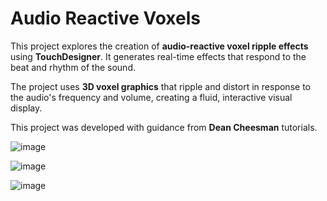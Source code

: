 # Audio Reactive Voxels

This project explores the creation of **audio-reactive voxel ripple effects** using **TouchDesigner**. It generates real-time effects that respond to the beat and rhythm of the sound.

The project uses **3D voxel graphics** that ripple and distort in response to the audio's frequency and volume, creating a fluid, interactive visual display.

This project was developed with guidance from **Dean Cheesman** tutorials.

![image](https://github.com/user-attachments/assets/46e81a66-fafb-48d4-9232-4b6ed8eaf101)

![image](https://github.com/user-attachments/assets/2761feb0-c7ba-46a1-87bf-c11bfbb075da)

![image](https://github.com/user-attachments/assets/90493854-f1a3-41d4-82ae-1a6279c0ede1)


